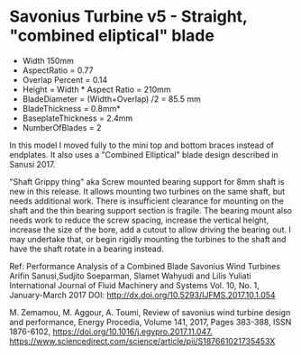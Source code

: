 # Savonius Turbine v5 - Straight, "combined eliptical" blade

* Width 150mm
* AspectRatio = 0.77
* Overlap Percent = 0.14
* Height = Width * Aspect Ratio = 210mm
* BladeDiameter = (Width+Overlap) /2 = 85.5 mm
* BladeThickness = 0.8mm*
* BaseplateThickness = 2.4mm
* NumberOfBlades = 2

In this model I moved fully to the mini top and bottom braces instead of endplates.  It also uses a "Combined Elliptical" blade design described in Sanusi 2017.

"Shaft Grippy thing" aka Screw mounted bearing support for 8mm shaft is new in this release. It allows mounting two turbines on the same shaft, but needs additional work.  There is insufficient clearance for mounting on the shaft and the thin bearing support section is fragile.  The bearing mount also needs work to reduce the screw spacing, increase the vertical height, increase the size of the bore, add a cutout to allow driving the bearing out.  I may undertake that, or begin rigidly mounting the turbines to the shaft and have the shaft rotate in a bearing instead. 

Ref:
Performance Analysis of a Combined Blade Savonius Wind Turbines
Arifin Sanusi,Sudjito Soeparman, Slamet Wahyudi and Lilis Yuliati
International Journal of Fluid Machinery and Systems Vol. 10, No. 1, January-March 2017
DOI: http://dx.doi.org/10.5293/IJFMS.2017.10.1.054




M. Zemamou, M. Aggour, A. Toumi,
Review of savonius wind turbine design and performance,
Energy Procedia,
Volume 141,
2017,
Pages 383-388,
ISSN 1876-6102,
<https://doi.org/10.1016/j.egypro.2017.11.047.>
<https://www.sciencedirect.com/science/article/pii/S187661021735453X>
